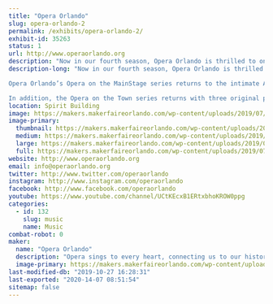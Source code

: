 ```yaml
---
title: "Opera Orlando"
slug: opera-orlando-2
permalink: /exhibits/opera-orlando-2/
exhibit-id: 35263
status: 1
url: http://www.operaorlando.org
description: "Now in our fourth season, Opera Orlando is thrilled to once again partner with Maker Faire Orlando for a weekend of making music.  Join us Saturday and Sunday for performances featuring our extraordinarily talented local artists and youth company."
description-long: "Now in our fourth season, Opera Orlando is thrilled to once again partner with Maker Faire Orlando for a weekend of making music.  Join us in the Dark Side Saturday and Sunday for performances featuring our extraordinarily talented local artists and youth company as we bring you opera favorites and a preview of our upcoming season.

Opera Orlando’s Opera on the MainStage series returns to the intimate Alexis &amp; Jim Pugh Theater for their 2019–20 season. Enjoy three original productions featuring outstanding voices, stunning visuals, and musicians from the Orlando Philharmonic Orchestra. It is a season of laughter and heart with The Marriage of Figaro in November, the Florida premiere of All is Calm in December, and The Daughter of the Regiment in March. 

In addition, the Opera on the Town series returns with three original productions throughout the City Beautiful and beyond.  This season brings adventure, activism, and generosity with Amahl and the Night Visitors in December, The Girl of the Golden West in February, and The Very Last Green Thing in May."
location: Spirit Building
image: https://makers.makerfaireorlando.com/wp-content/uploads/2019/07/2019-20-SEASON_Facebook-Cover-Photo-05-1024x571.jpg
image-primary:
  thumbnail: https://makers.makerfaireorlando.com/wp-content/uploads/2019/07/2019-20-SEASON_Facebook-Cover-Photo-05-150x150.jpg
  medium: https://makers.makerfaireorlando.com/wp-content/uploads/2019/07/2019-20-SEASON_Facebook-Cover-Photo-05-300x167.jpg
  large: https://makers.makerfaireorlando.com/wp-content/uploads/2019/07/2019-20-SEASON_Facebook-Cover-Photo-05-1024x571.jpg
  full: https://makers.makerfaireorlando.com/wp-content/uploads/2019/07/2019-20-SEASON_Facebook-Cover-Photo-05.jpg
website: http://www.operaorlando.org
email: info@operaorlando.org
twitter: http://www.twitter.com/operaorlando
instagram: http://www.instagram.com/operaorlando
facebook: http://www.facebook.com/operaorlando
youtube: https://www.youtube.com/channel/UCtKEcxB1ERtxbhoKROW0ppg
categories:
  - id: 132
    slug: music
    name: Music
combat-robot: 0
maker:
  name: "Opera Orlando"
  description: "Opera sings to every heart, connecting us to our history, to our humanity, and to our community. It is Opera Orlando’s privilege and responsibility to carry on opera’s legacy by sharing emotionally compelling and unique stories. We strive to introduce audiences new and old to the beauty and splendor of the greatest of all art forms."
  image-primary: https://makers.makerfaireorlando.com/wp-content/uploads/2018/08/09CABE7C-49FA-4258-8651-5AFEBA1031DD.jpeg
last-modified-db: "2019-10-27 16:28:31"
last-exported: "2020-14-07 08:51:54"
sitemap: false
---
```

